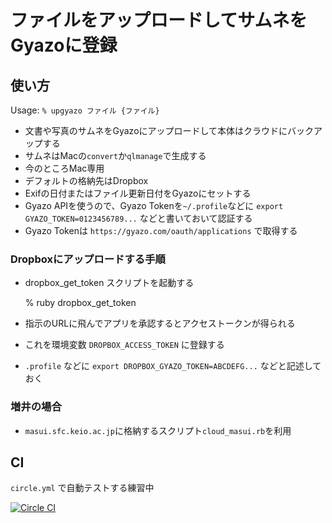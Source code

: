 # ファイルをアップロードしてサムネをGyazoに登録

## 使い方

Usage: ```% upgyazo ファイル {ファイル}```

* 文書や写真のサムネをGyazoにアップロードして本体はクラウドにバックアップする
* サムネはMacの```convert```か```qlmanage```で生成する
 * 今のところMac専用
* デフォルトの格納先はDropbox
* Exifの日付またはファイル更新日付をGyazoにセットする
* Gyazo APIを使うので、Gyazo Tokenを```~/.profile```などに ```export GYAZO_TOKEN=0123456789...``` などと書いておいて認証する
 * Gyazo Tokenは ```https://gyazo.com/oauth/applications``` で取得する

### Dropboxにアップロードする手順

* dropbox\_get\_token スクリプトを起動する

    % ruby dropbox\_get\_token

* 指示のURLに飛んでアプリを承認するとアクセストークンが得られる
* これを環境変数 ```DROPBOX_ACCESS_TOKEN``` に登録する
* ```.profile``` などに ```export DROPBOX_GYAZO_TOKEN=ABCDEFG...``` などと記述しておく

### 増井の場合

* ```masui.sfc.keio.ac.jp```に格納するスクリプト```cloud_masui.rb```を利用

## CI

```circle.yml``` で自動テストする練習中

[![Circle CI](https://circleci.com/gh/masui/UpGyazo.svg?style=svg)](https://circleci.com/gh/masui/UpGyazo)



